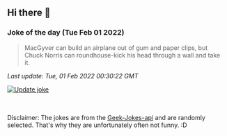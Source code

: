 ## Hi there 👋

### Joke of the day (Tue Feb 01 2022)
<!-- joke -->
>MacGyver can build an airplane out of gum and paper clips, but Chuck Norris can roundhouse-kick his head through a wall and take it.
<!-- /joke -->

*Last update: Tue, 01 Feb 2022 00:30:22 GMT*

[![Update joke](https://github.com/nclskfm/nclskfm/actions/workflows/joke.yml/badge.svg)](https://github.com/nclskfm/nclskfm/actions/workflows/joke.yml)

<br><br>
Disclaimer: The jokes are from the [Geek-Jokes-api](https://github.com/sameerkumar18/geek-joke-api) and are randomly selected. That's why they are unfortunately often not funny. :D
